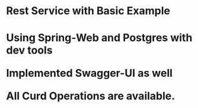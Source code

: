 <h1>Rest Service with Basic Example<h1>

Using Spring-Web and Postgres with dev tools

Implemented Swagger-UI as well

All Curd Operations are available.